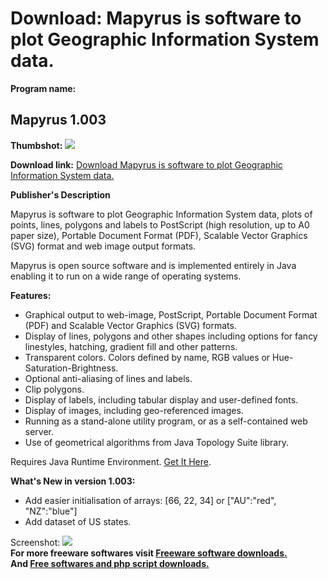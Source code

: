 # Download: Mapyrus is software to plot Geographic Information System data.

**Program name:**

## Mapyrus 1.003

  
**Thumbshot:** ![](http://www.freewarefiles.com/screenshot/mapyrus1_md.jpg)   
  
**Download link:** [Download Mapyrus is software to plot Geographic Information System data.](http://freesoftwares.boysofts.com/Mapyrus_program_56852.html)  
  


**Publisher's Description**  
  


Mapyrus is software to plot Geographic Information System data, plots of points, lines, polygons and labels to PostScript (high resolution, up to A0 paper size), Portable Document Format (PDF), Scalable Vector Graphics (SVG) format and web image output formats. 

Mapyrus is open source software and is implemented entirely in Java enabling it to run on a wide range of operating systems.

**Features:**

  * Graphical output to web-image, PostScript, Portable Document Format (PDF) and Scalable Vector Graphics (SVG) formats. 
  * Display of lines, polygons and other shapes including options for fancy linestyles, hatching, gradient fill and other patterns. 
  * Transparent colors. Colors defined by name, RGB values or Hue-Saturation-Brightness. 
  * Optional anti-aliasing of lines and labels. 
  * Clip polygons. 
  * Display of labels, including tabular display and user-defined fonts. 
  * Display of images, including geo-referenced images. 
  * Running as a stand-alone utility program, or as a self-contained web server. 
  * Use of geometrical algorithms from Java Topology Suite library. 

Requires Java Runtime Environment. [Get It Here](http://www.java.com/en/download/manual.jsp).

**What's New in version 1.003:**

  * Add easier initialisation of arrays: [66, 22, 34] or ["AU":"red", "NZ":"blue"] 
  * Add dataset of US states. 

  
  
Screenshot: ![](http://www.freewarefiles.com/screenshot/mapyrus1.jpg)   
**For more freeware softwares visit [Freeware software downloads.](http://freesoftwares.boysofts.com/)**   
**And [Free softwares and php script downloads.](http://www.boysofts.com/)**
